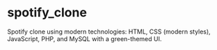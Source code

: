 # spotify_clone
Spotify clone using modern technologies: HTML, CSS (modern styles), JavaScript, PHP, and MySQL with a green-themed UI.
